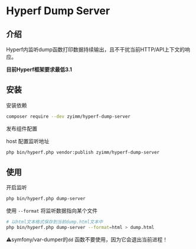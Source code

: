 # Hyperf Dump Server

## 介绍

Hyperf内监听dump函数打印数据持续输出，且不干扰当前HTTP/API上下文的响应。

**目前Hyperf框架要求最低3.1**

## 安装

安装依赖

```bash
composer require --dev zyimm/hyperf-dump-server
```

发布组件配置

host 配置监听地址

```bash
php bin/hyperf.php vendor:publish zyimm/hyperf-dump-server
```

## 使用

开启监听

```bash
php bin/hyperf.php dump-server
```

使用  `--format` 将监听数据指向某个文件

```bash
# 以html文本格式保存到当前dump.html文本中
php bin/hyperf.php dump-server --format=html > dump.html
```

⚠️symfony/var-dumper的`dd` 函数不要使用，因为它会退出当前进程！

